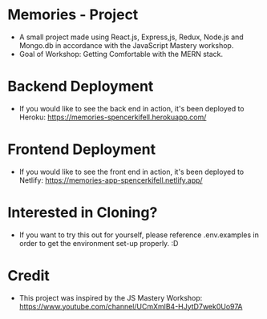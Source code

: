 # Memories - Project

- A small project made using React.js, Express,js, Redux, Node.js and Mongo.db in accordance with the JavaScript Mastery workshop.
- Goal of Workshop: Getting Comfortable with the MERN stack.

# Backend Deployment

- If you would like to see the back end in action, it's been deployed to Heroku: https://memories-spencerkifell.herokuapp.com/

# Frontend Deployment

- If you would like to see the front end in action, it's been deployed to Netlify: https://memories-app-spencerkifell.netlify.app/

# Interested in Cloning?

- If you want to try this out for yourself, please reference .env.examples in order to get the environment set-up properly. :D

# Credit

- This project was inspired by the JS Mastery Workshop: https://www.youtube.com/channel/UCmXmlB4-HJytD7wek0Uo97A
